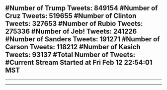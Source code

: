 #Number of Trump Tweets: 849154
#Number of Cruz Tweets: 519655
#Number of Clinton Tweets: 327653
#Number of Rubio Tweets: 275336
#Number of Jeb! Tweets: 241226
#Number of Sanders Tweets: 191271
#Number of Carson Tweets: 118212
#Number of Kasich Tweets: 93137
#Total Number of Tweets:  
#Current Stream Started at Fri Feb 12 22:54:01 MST
---
---
---

